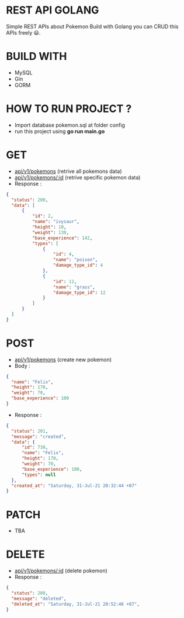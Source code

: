 # REST API GOLANG
Simple REST APIs about Pokemon Build with Golang you can CRUD this APIs freely 😃.
# BUILD WITH
- MySQL
- Gin
- GORM

# HOW TO RUN PROJECT ?
- Import database pokemon.sql at folder config
- run this project using <b>go run main.go</b>

# GET
- [api/v1/pokemons](https://pokemon-api-go.herokuapp.com/api/v1/pokemons) (retrive all pokemons data)
- [api/v1/pokemons/:id](https://pokemon-api-go.herokuapp.com/api/v1/pokemons/1)  (retrive specific pokemon data)
- Response :

```json 
{
  "status": 200,
  "data": [
      {
          "id": 2,
          "name": "ivysaur",
          "height": 10,
          "weight": 130,
          "base_experience": 142,
          "types": [
              {
                  "id": 4,
                  "name": "poison",
                  "damage_type_id": 4
              },
              {
                  "id": 12,
                  "name": "grass",
                  "damage_type_id": 12
              }
          ]
      }
  ]
}
```

# POST
- [api/v1/pokemons](https://pokemon-api-go.herokuapp.com/api/v1/pokemons) (create new pokemon)
- Body :

```json 
{
  "name": "Felix",
  "height": 170,
  "weight": 70,
  "base_experience": 100
}
```

- Response :

```json 
{
  "status": 201,
  "message": "created",
  "data": {
      "id": 730,
      "name": "Felix",
      "height": 170,
      "weight": 70,
      "base_experience": 100,
      "types": null
  },
  "created_at": "Saturday, 31-Jul-21 20:32:44 +07"
}
```
# PATCH 
- TBA

# DELETE
- [api/v1/pokemons/:id](https://pokemon-api-go.herokuapp.com/api/v1/pokemons/700) (delete pokemon)
- Response :

```json 
{
  "status": 200,
  "message": "deleted",
  "deleted_at": "Saturday, 31-Jul-21 20:52:46 +07",
}
```